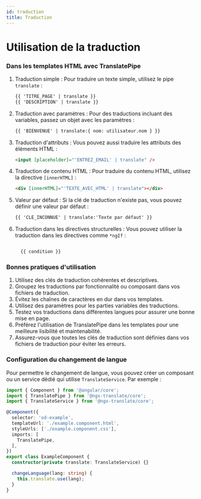 ```yaml
---
id: traduction
title: Traduction
---
```


# Utilisation de la traduction

### Dans les templates HTML avec TranslatePipe

1. Traduction simple :
   Pour traduire un texte simple, utilisez le pipe `translate` :

   ```html
   {{ 'TITRE_PAGE' | translate }}
   {{ 'DESCRIPTION' | translate }}
   ```

2. Traduction avec paramètres :
   Pour des traductions incluant des variables, passez un objet avec les paramètres :

   ```html
   {{ 'BIENVENUE' | translate:{ nom: utilisateur.nom } }}
   ```

3. Traduction d'attributs :
   Vous pouvez aussi traduire les attributs des éléments HTML :

   ```html
   <input [placeholder]="'ENTREZ_EMAIL' | translate" />
   ```

4. Traduction de contenu HTML :
   Pour traduire du contenu HTML, utilisez la directive `[innerHTML]` :

   ```html
   <div [innerHTML]="'TEXTE_AVEC_HTML' | translate"></div>
   ```

5. Valeur par défaut :
   Si la clé de traduction n'existe pas, vous pouvez définir une valeur par défaut :

   ```html
   {{ 'CLE_INCONNUE' | translate:'Texte par défaut' }}
   ```

6. Traduction dans les directives structurelles :
   Vous pouvez utiliser la traduction dans les directives comme `*ngIf` :

   ```html
   
     {{ condition }}
   
   ```

### Bonnes pratiques d'utilisation

1. Utilisez des clés de traduction cohérentes et descriptives.
2. Groupez les traductions par fonctionnalité ou composant dans vos fichiers de traduction.
3. Évitez les chaînes de caractères en dur dans vos templates.
4. Utilisez des paramètres pour les parties variables des traductions.
5. Testez vos traductions dans différentes langues pour assurer une bonne mise en page.
6. Préférez l'utilisation de TranslatePipe dans les templates pour une meilleure lisibilité et maintenabilité.
7. Assurez-vous que toutes les clés de traduction sont définies dans vos fichiers de traduction pour éviter les erreurs.

### Configuration du changement de langue

Pour permettre le changement de langue, vous pouvez créer un composant ou un service dédié qui utilise `TranslateService`. Par exemple :

```typescript
import { Component } from '@angular/core';
import { TranslatePipe } from '@ngx-translate/core';
import { TranslateService } from '@ngx-translate/core';

@Component({
  selector: 'od-example',
  templateUrl: './example.component.html',
  styleUrls: ['./example.component.css'],
  imports: [
    TranslatePipe,
  ],
})
export class ExampleComponent {
  constructor(private translate: TranslateService) {}

  changeLanguage(lang: string) {
    this.translate.use(lang);
  }
}
```